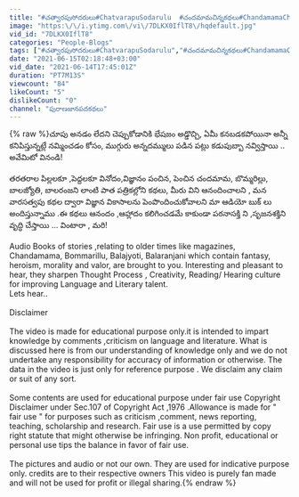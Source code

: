 ```yaml
---
title: "#చత్వారపుసోదరులు#ChatvarapuSodarulu  #చందమామచిన్నకథలు#ChandamamaChinnaKathalu"
image: "https:\/\/i.ytimg.com\/vi\/7DLKX0IflT8\/hqdefault.jpg"
vid_id: "7DLKX0IflT8"
categories: "People-Blogs"
tags: ["#చత్వారపుసోదరులు#ChatvarapuSodarulu","#చందమామచిన్నకథలు#ChandamamaChinnaKathalu"]
date: "2021-06-15T02:18:48+03:00"
vid_date: "2021-06-14T17:45:01Z"
duration: "PT7M13S"
viewcount: "84"
likeCount: "5"
dislikeCount: "0"
channel: "పురాణజానపదకథలు"
---
```

{% raw %}చూపు అనడం లేదని చెప్పుకోడానికి భేషజం అడ్డొచ్చి, ఏమీ కనబడకపోయినా అన్నీ కనిపిస్తున్నట్లే నమ్మించడం కోసం, ముగ్గురు అన్నదమ్ములు  పడిన పట్లు కడుపుబ్బా నవ్విస్తాయి .. <br />అవేమిటో వినండి!<br /><br />తరతరాల పిల్లలకూ ,పెద్దలకూ వినోదం,విజ్ఞానం పంచిన, పెంచిన  చందమామ, బొమ్మరిల్లు, బాలజ్యోతి, బాలరంజని లాంటి పాత పత్రికల్లోని కథలు, మీరు విని ఆనందించాలని , మన వారసత్వపు కథల ద్వారా విజ్ఞాన వికాసాలను పెంపొందించుకోవాలని మా ఆడియో బుక్ లు అందిస్తున్నాము .ఈ  కథలు ఆనందం ,ఆహ్లాదం కలిగించడమే కాకుండా పఠనాసక్తి ని ,సృజనశక్తిని  వృద్ధి చేస్తాయి ...   వింటారా  , మరి!<br /><br />Audio Books of stories ,relating to older times like magazines, Chandamama, Bommarillu, Balajyoti, Balaranjani which contain fantasy, heroism, morality and valor, are brought to you.  Interesting and pleasant to hear,  they sharpen Thought Process , Creativity, Reading/ Hearing culture for improving Language and Literary talent.<br />Lets hear.. <br /><br />Disclaimer<br /><br />The video is made for educational purpose only.it is intended to impart knowledge by comments ,criticism on language and literature. What is discussed here is from our understanding of knowledge only and we do not undertake any responsibility for accuracy of information or otherwise.  The data in the video is just only for reference purpose . We disclaim any claim or suit of any sort.<br /><br />Some contents are used for educational purpose under fair use Copyright Disclaimer under Sec.107 of Copyright Act ,1976 .Allowance is made for &quot; fair use &quot;  for purposes such as criticism ,comment, news reporting, teaching, scholarship and research. Fair use is a use permitted by copy right statute that might otherwise be infringing.  Non profit, educational or personal use tips the balance in favor of fair use. <br /><br />The pictures and audio or not our own. They are used for indicative purpose only.  credits are to their respective owners This video is purely fan made and will not be used for profit or illegal sharing.{% endraw %}
